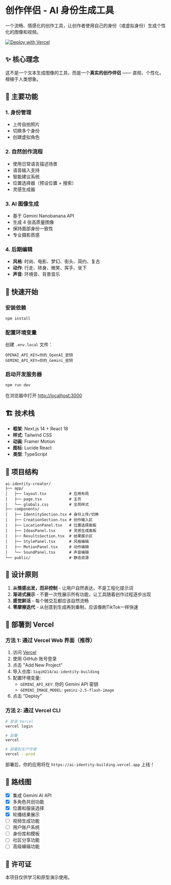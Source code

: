 # 创作伴侣 - AI 身份生成工具

一个流畅、情感化的创作工具，让创作者使用自己的身份（或虚拟身份）生成个性化的图像和视频。

[![Deploy with Vercel](https://vercel.com/button)](https://vercel.com/new/clone?repository-url=https://github.com/SiqiH214/ai-identity-building&env=GEMINI_API_KEY,GEMINI_IMAGE_MODEL&envDescription=Required%20API%20keys%20for%20Gemini%20AI&envLink=https://github.com/SiqiH214/ai-identity-building/blob/main/DEPLOY.md)

## ✨ 核心理念

这不是一个文本生成图像的工具，而是一个**真实的创作伴侣** —— 直观、个性化，根植于人类想象。

## 🎯 主要功能

### 1. 身份管理
- 上传自拍照片
- 切换多个身份
- 创建虚拟角色

### 2. 自然创作流程
- 使用日常语言描述场景
- 语音输入支持
- 智能建议系统
- 位置选择器（预设位置 + 搜索）
- 灵感生成器

### 3. AI 图像生成
- 基于 Gemini Nanobanana API
- 生成 4 张高质量图像
- 保持面部身份一致性
- 专业摄影质感

### 4. 后期编辑
- **风格**: 时尚、电影、梦幻、街头、简约、复古
- **动作**: 行走、转身、微笑、挥手、坐下
- **声音**: 环境音、背景音乐

## 🚀 快速开始

### 安装依赖

```bash
npm install
```

### 配置环境变量

创建 `.env.local` 文件：

```env
OPENAI_API_KEY=你的_OpenAI_密钥
GEMINI_API_KEY=你的_Gemini_密钥
```

### 启动开发服务器

```bash
npm run dev
```

在浏览器中打开 [http://localhost:3000](http://localhost:3000)

## 🏗️ 技术栈

- **框架**: Next.js 14 + React 18
- **样式**: Tailwind CSS
- **动画**: Framer Motion
- **图标**: Lucide React
- **类型**: TypeScript

## 📁 项目结构

```
ai-identity-creator/
├── app/
│   ├── layout.tsx          # 应用布局
│   ├── page.tsx            # 主页
│   └── globals.css         # 全局样式
├── components/
│   ├── IdentitySection.tsx # 身份上传/切换
│   ├── CreationSection.tsx # 创作输入区
│   ├── LocationPanel.tsx   # 位置选择面板
│   ├── IdeasPanel.tsx      # 灵感生成面板
│   ├── ResultsSection.tsx  # 结果展示区
│   ├── StylePanel.tsx      # 风格编辑
│   ├── MotionPanel.tsx     # 动作编辑
│   └── SoundPanel.tsx      # 声音编辑
└── public/                 # 静态资源
```

## 🎨 设计原则

1. **从情感出发，而非控制** - 让用户自然表达，不是工程化提示词
2. **渐进式展示** - 不要一次性展示所有功能，让工具随着创作过程逐步出现
3. **感觉鲜活** - 每个微交互都应该自然流畅
4. **零摩擦迭代** - 从创意到生成再到重制，应该像刷TikTok一样快速

## 🚀 部署到 Vercel

### 方法 1: 通过 Vercel Web 界面（推荐）

1. 访问 [Vercel](https://vercel.com)
2. 使用 GitHub 账号登录
3. 点击 "Add New Project"
4. 导入仓库: `SiqiH214/ai-identity-building`
5. 配置环境变量:
   - `GEMINI_API_KEY`: 你的 Gemini API 密钥
   - `GEMINI_IMAGE_MODEL`: `gemini-2.5-flash-image`
6. 点击 "Deploy"

### 方法 2: 通过 Vercel CLI

```bash
# 登录 Vercel
vercel login

# 部署
vercel

# 部署到生产环境
vercel --prod
```

部署后，你的应用将在 `https://ai-identity-building.vercel.app` 上线！

## 🔮 路线图

- [x] 集成 Gemini AI API
- [x] 多角色共创功能
- [x] 位置和服装选择
- [x] 轮播结果展示
- [ ] 视频生成功能
- [ ] 用户账户系统
- [ ] 身份库和模板
- [ ] 社区分享功能
- [ ] 高级编辑功能

## 📝 许可证

本项目仅供学习和原型演示使用。


